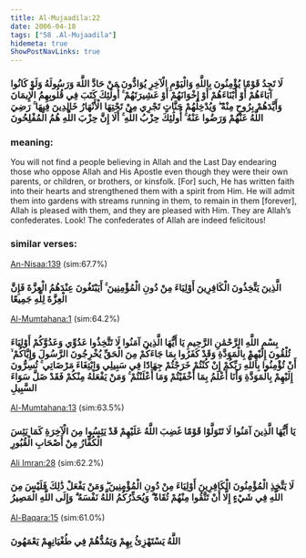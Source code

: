 ```yaml
---
title: Al-Mujaadila:22
date: 2006-04-18
tags: ["58 .Al-Mujaadila"]
hidemeta: true 
ShowPostNavLinks: true 
---
```

### لَا تَجِدُ قَوْمًا يُؤْمِنُونَ بِاللَّهِ وَالْيَوْمِ الْآخِرِ يُوَادُّونَ مَنْ حَادَّ اللَّهَ وَرَسُولَهُ وَلَوْ كَانُوا آبَاءَهُمْ أَوْ أَبْنَاءَهُمْ أَوْ إِخْوَانَهُمْ أَوْ عَشِيرَتَهُمْ ۚ أُولَٰئِكَ كَتَبَ فِي قُلُوبِهِمُ الْإِيمَانَ وَأَيَّدَهُمْ بِرُوحٍ مِنْهُ ۖ وَيُدْخِلُهُمْ جَنَّاتٍ تَجْرِي مِنْ تَحْتِهَا الْأَنْهَارُ خَالِدِينَ فِيهَا ۚ رَضِيَ اللَّهُ عَنْهُمْ وَرَضُوا عَنْهُ ۚ أُولَٰئِكَ حِزْبُ اللَّهِ ۚ أَلَا إِنَّ حِزْبَ اللَّهِ هُمُ الْمُفْلِحُونَ
### meaning: 
You will not find a people believing in Allah and the Last Day endearing those who oppose Allah and His Apostle even though they were their own parents, or children, or brothers, or kinsfolk. [For] such, He has written faith into their hearts and strengthened them with a spirit from Him. He will admit them into gardens with streams running in them, to remain in them [forever], Allah is pleased with them, and they are pleased with Him. They are Allah’s confederates. Look! The confederates of Allah are indeed felicitous!
### similar verses: 

[An-Nisaa:139](/4/139) (sim:67.7%)

### الَّذِينَ يَتَّخِذُونَ الْكَافِرِينَ أَوْلِيَاءَ مِنْ دُونِ الْمُؤْمِنِينَ ۚ أَيَبْتَغُونَ عِنْدَهُمُ الْعِزَّةَ فَإِنَّ الْعِزَّةَ لِلَّهِ جَمِيعًا

[Al-Mumtahana:1](/60/1) (sim:64.2%)

### بِسْمِ اللَّهِ الرَّحْمَٰنِ الرَّحِيمِ يَا أَيُّهَا الَّذِينَ آمَنُوا لَا تَتَّخِذُوا عَدُوِّي وَعَدُوَّكُمْ أَوْلِيَاءَ تُلْقُونَ إِلَيْهِمْ بِالْمَوَدَّةِ وَقَدْ كَفَرُوا بِمَا جَاءَكُمْ مِنَ الْحَقِّ يُخْرِجُونَ الرَّسُولَ وَإِيَّاكُمْ ۙ أَنْ تُؤْمِنُوا بِاللَّهِ رَبِّكُمْ إِنْ كُنْتُمْ خَرَجْتُمْ جِهَادًا فِي سَبِيلِي وَابْتِغَاءَ مَرْضَاتِي ۚ تُسِرُّونَ إِلَيْهِمْ بِالْمَوَدَّةِ وَأَنَا أَعْلَمُ بِمَا أَخْفَيْتُمْ وَمَا أَعْلَنْتُمْ ۚ وَمَنْ يَفْعَلْهُ مِنْكُمْ فَقَدْ ضَلَّ سَوَاءَ السَّبِيلِ

[Al-Mumtahana:13](/60/13) (sim:63.5%)

### يَا أَيُّهَا الَّذِينَ آمَنُوا لَا تَتَوَلَّوْا قَوْمًا غَضِبَ اللَّهُ عَلَيْهِمْ قَدْ يَئِسُوا مِنَ الْآخِرَةِ كَمَا يَئِسَ الْكُفَّارُ مِنْ أَصْحَابِ الْقُبُورِ

[Ali Imran:28](/3/28) (sim:62.2%)

### لَا يَتَّخِذِ الْمُؤْمِنُونَ الْكَافِرِينَ أَوْلِيَاءَ مِنْ دُونِ الْمُؤْمِنِينَ ۖ وَمَنْ يَفْعَلْ ذَٰلِكَ فَلَيْسَ مِنَ اللَّهِ فِي شَيْءٍ إِلَّا أَنْ تَتَّقُوا مِنْهُمْ تُقَاةً ۗ وَيُحَذِّرُكُمُ اللَّهُ نَفْسَهُ ۗ وَإِلَى اللَّهِ الْمَصِيرُ

[Al-Baqara:15](/2/15) (sim:61.0%)

### اللَّهُ يَسْتَهْزِئُ بِهِمْ وَيَمُدُّهُمْ فِي طُغْيَانِهِمْ يَعْمَهُونَ
